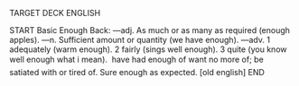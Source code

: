 TARGET DECK
ENGLISH

START
Basic
Enough
Back: —adj. As much or as many as required (enough apples). —n. Sufficient amount or quantity (we have enough). —adv. 1 adequately (warm enough). 2 fairly (sings well enough). 3 quite (you know well enough what i mean).  have had enough of want no more of; be satiated with or tired of. Sure enough as expected. [old english]
END
